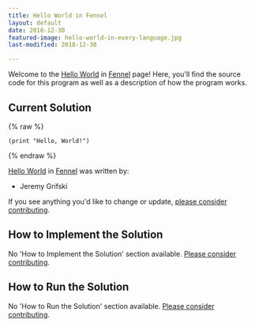 ```yaml
---
title: Hello World in Fennel
layout: default
date: 2018-12-30
featured-image: hello-world-in-every-language.jpg
last-modified: 2018-12-30

---
```


Welcome to the [Hello World](https://rzuckerm.github.io/sample-programs-website-copy/projects/hello-world) in [Fennel](https://rzuckerm.github.io/sample-programs-website-copy/languages/fennel) page! Here, you'll find the source code for this program as well as a description of how the program works.

## Current Solution

{% raw %}

```fennel
(print "Hello, World!")
```

{% endraw %}

[Hello World](https://rzuckerm.github.io/sample-programs-website-copy/projects/hello-world) in [Fennel](https://rzuckerm.github.io/sample-programs-website-copy/languages/fennel) was written by:

- Jeremy Grifski

If you see anything you'd like to change or update, [please consider contributing](https://github.com/TheRenegadeCoder/sample-programs).

## How to Implement the Solution

No 'How to Implement the Solution' section available. [Please consider contributing](https://github.com/TheRenegadeCoder/sample-programs-website).

## How to Run the Solution

No 'How to Run the Solution' section available. [Please consider contributing](https://github.com/TheRenegadeCoder/sample-programs-website).